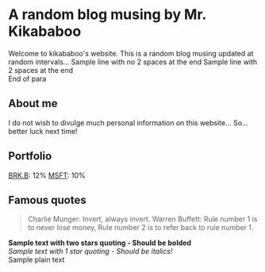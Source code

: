 # A random blog musing by Mr. Kikababoo
Welcome to kikababoo's website. This is a random blog musing updated at random intervals...
Sample line with no 2 spaces at the end
Sample line with 2 spaces at the end  
End of para

## About me
I do not wish to divulge much personal information on this website... So... better luck next time!

## Portfolio
[BRK.B][]: 12%
[MSFT][]: 10%

[BRK.B]: https://www.google.com/search?q=BRK.B+share+price&oq=BRK.B+share+price&aqs=chrome..69i57.1437j0j1&sourceid=chrome&ie=UTF-8
[MSFT]: https://www.google.com/search?q=MSFT+share+price&oq=MSFT+share+price&aqs=chrome..69i57.1214j0j1&sourceid=chrome&ie=UTF-8

## Famous quotes
> Charlie Munger: Invert, always invert.
> Warren Buffett: Rule number 1 is to never lose money, Rule number 2 is to refer back to rule number 1.

**Sample text with two stars quoting - Should be bolded**  
*Sample text with 1 star quoting - Should be italics!*  
Sample plain text
